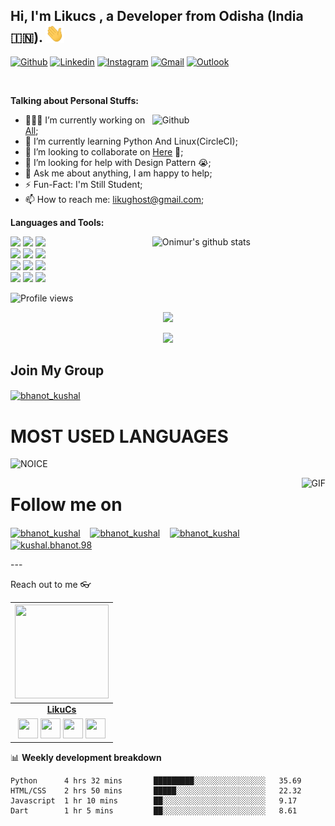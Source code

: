 <!-- Your title -->
## Hi, I'm Likucs , a Developer from Odisha (India 🇮🇳). <img src="https://raw.githubusercontent.com/ABSphreak/ABSphreak/master/gifs/Hi.gif" width="30px">

<!-- Your badges
You can use the website to generate badges: https://shields.io/
-->

[![Github](https://img.shields.io/badge/-Github-000?style=flat&logo=Github&logoColor=white)](https://github.com/likucs)
[![Linkedin](https://img.shields.io/badge/-LinkedIn-blue?style=flat&logo=Linkedin&logoColor=white)](https://www.linkedin.com/in/likucs265a991b9/)
[![Instagram](https://img.shields.io/badge/-Instagram-c13584?style=flat&labelColor=c13584&logo=instagram&logoColor=white)](https://www.instagram.com/Fuck/)
[![Gmail](https://img.shields.io/badge/-Gmail-c14438?style=flat&logo=Gmail&logoColor=white)](LikuCs:Iamlikucs@gmail.com)
[![Outlook](https://img.shields.io/badge/-Outlook-0078D4?style=flat&logo=Microsoft-Outlook&logoColor=white)](mailto:likughost@gmail.com)

&nbsp;

<!-- Talking about you -->
**Talking about Personal Stuffs:**

<!-- Any image aligned to the right. Beware the width -->
<img width="55%" align="right" alt="Github" src="https://raw.githubusercontent.com/onimur/.github/master/.resources/git-header.svg" />

- 👨🏽‍💻 I’m currently working on [All](https://github.com/likucs/);
- 🌱 I’m currently learning Python And Linux(CircleCI); 
- 👯 I’m looking to collaborate on [Here](https://t.me/iAmLiKu1) 🤝;
- 🤔 I’m looking for help with Design Pattern 😭;
- 💬 Ask me about anything, I am happy to help;
- ⚡️ Fun-Fact: I'm Still Student;
- 📫 How to reach me: likughost@gmail.com;

**Languages and Tools:** 

<!-- Your github readme stats
You can use this api: https://github.com/anuraghazra/github-readme-stats
-->
<p>
  <a href="https://github.com/likucs/handle-path-oz">
    <img width="55%" align="right" alt="Onimur's github stats" src="https://github-readme-stats.vercel.app/api?username=likucs&show_icons=true&hide_border=true" />
  </a>
  
  <!-- Your languages and tools. Be careful with the alignment. 
  You can use this sites to get logos: https://www.vectorlogo.zone or https://simpleicons.org/
  -->
  <code><img width="10%" src="https://www.vectorlogo.zone/logos/java/java-ar21.svg"></code>
  <code><img width="10%" src="https://www.vectorlogo.zone/logos/kotlinlang/kotlinlang-ar21.svg"></code>
  <code><img width="10%" src="https://www.vectorlogo.zone/logos/android/android-ar21.svg"></code>
  <br />
  <code><img width="10%" src="https://www.vectorlogo.zone/logos/gradle/gradle-ar21.svg"></code>
  <code><img width="10%" src="https://www.vectorlogo.zone/logos/circleci/circleci-ar21.svg"></code>
  <code><img width="10%" src="https://www.vectorlogo.zone/logos/json/json-ar21.svg"></code>
  <br />
  <code><img width="10%" src="https://www.vectorlogo.zone/logos/mysql/mysql-ar21.svg"></code>
  <code><img width="10%" src="https://www.vectorlogo.zone/logos/sqlite/sqlite-ar21.svg"></code>
  <code><img width="10%" src="https://www.vectorlogo.zone/logos/firebase/firebase-ar21.svg"></code>
  <br />
  <code><img width="10%" src="https://www.vectorlogo.zone/logos/git-scm/git-scm-ar21.svg"></code>
  <code><img width="10%" src="https://www.vectorlogo.zone/logos/yaml/yaml-ar21.svg"></code>
  <code><img width="10%" src="https://www.vectorlogo.zone/logos/gnu_bash/gnu_bash-ar21.svg"></code>
</p>

<!-- Your hits or visitors
site: http://hits.dwyl.com or https://visitor-badge.glitch.me
Both apis are in trouble due to the number of requests, if you know any other to register visitors, great
-->
![Profile views](https://komarev.com/ghpvc/?username=Prabhasha-p&color=blue&style=flat-square&label=Profile+Views)
<p align="center"><a href="https://github.com/Prabhasha-p"><img src="https://github-readme-stats.vercel.app/api?username=Prabhasha-p&show_icons=true&theme=radical"></a></p>
<p align="center"><a href="https://github.com/Prabhasha-p"><img src="https://github-readme-stats.vercel.app/api/top-langs/?username=Prabhasha-p&theme=radical&layout=compact"></a></p> 



## Join My Group
<a href="https://t.me/ourbots1" target="blank"><img align="center" src="https://upload-icon.s3.us-east-2.amazonaws.com/uploads/icons/png/1766858341556105723-512.png" alt="bhanot_kushal" height="40" width="40" /></a> &nbsp;&nbsp;
<!-- Your support, if you have it 
I created these images, feel free to use them.
-->
# MOST USED LANGUAGES

![NOICE](https://github-readme-stats.vercel.app/api/top-langs/?username=likucs)

<img align="right" alt="GIF" src="https://i.pinimg.com/originals/e4/26/70/e426702edf874b181aced1e2fa5c6cde.gif" />


# Follow me on

<p align="left">
<a href="https://t.me/Prabha_sha" target="blank"><img align="center" src="https://upload-icon.s3.us-east-2.amazonaws.com/uploads/icons/png/1766858341556105723-512.png" alt="bhanot_kushal" height="40" width="40" /></a> &nbsp;&nbsp;
<a href="https://www.instagram.com/" target="blank"><img align="center" src="https://github.com/th3unkn0n/extra/blob/master/.img/ig.png" alt="bhanot_kushal" height="40" width="40" /></a> &nbsp;&nbsp;
<a href="https://twitter.com/" target="blank"><img align="center" src="https://cdn.jsdelivr.net/npm/simple-icons@3.0.1/icons/twitter.svg" alt="bhanot_kushal" height="40" width="40" /></a> &nbsp;&nbsp;
<a href="https://www.facebook.com/" target="blank"><img align="center" src="https://cdn.jsdelivr.net/npm/simple-icons@3.0.1/icons/facebook.svg" alt="kushal.bhanot.98" height="40" width="40" /></a> &nbsp;&nbsp;
</p>
---


Reach out to me 👓

|  <a href="https://t.me/iAmLiKu1/"><img src="https://icon-library.net//images/icon-programmer/icon-programmer-14.jpg" width="150px" height="150px" /></a> |
|:---------------------------------------------------------------------------------------------------------------------------------------: |
|       **[LikuCs](https://t.me/iAmLiKu1/)**                                                                                |
|<a href="https://twitter.com/"><img src="https://i.ibb.co/kmgQVyW/twitter.png" width="32px" height="32px"></a> <a href="https://github.com/likucs"><img src="https://cdn.iconscout.com/icon/free/png-256/github-108-438008.png" width="32px" height="32px"></a> <a href="https://www.facebook.com/"><img src="https://i.ibb.co/zmYNW4p/facebook.png" width="32px" height="32px"></a> <a href="https://www.linkedin.com/in/likucs265a991b9//"><img src="https://i.ibb.co/Kx2GSrT/linkedin.png" width="32px" height="32px"></a> |

📊 **Weekly development breakdown**
<!--START_SECTION:waka-->
```text
Python      4 hrs 32 mins       █████████░░░░░░░░░░░░░░░░   35.69 
HTML/CSS    2 hrs 50 mins       █████░░░░░░░░░░░░░░░░░░░░   22.32 
Javascript  1 hr 10 mins        ██░░░░░░░░░░░░░░░░░░░░░░░   9.17 
Dart        1 hr 5 mins         ██░░░░░░░░░░░░░░░░░░░░░░░   8.61 

